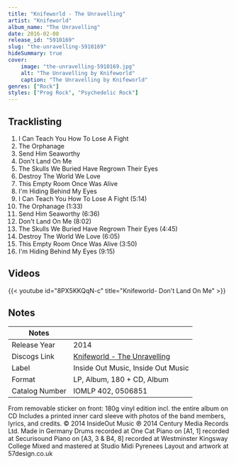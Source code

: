 ```yaml
---
title: "Knifeworld - The Unravelling"
artist: "Knifeworld"
album_name: "The Unravelling"
date: 2016-02-08
release_id: "5910169"
slug: "the-unravelling-5910169"
hideSummary: true
cover:
    image: "the-unravelling-5910169.jpg"
    alt: "The Unravelling by Knifeworld"
    caption: "The Unravelling by Knifeworld"
genres: ["Rock"]
styles: ["Prog Rock", "Psychedelic Rock"]
---
```


## Tracklisting
1. I Can Teach You How To Lose A Fight
2. The Orphanage
3. Send Him Seaworthy
4. Don't Land On Me
5. The Skulls We Buried Have Regrown Their Eyes
6. Destroy The World We Love
7. This Empty Room Once Was Alive
8. I'm Hiding Behind My Eyes
9. I Can Teach You How To Lose A Fight (5:14)
10. The Orphanage (1:33)
11. Send Him Seaworthy (6:36)
12. Don't Land On Me (8:02)
13. The Skulls We Buried Have Regrown Their Eyes (4:45)
14. Destroy The World We Love (6:05)
15. This Empty Room Once Was Alive (3:50)
16. I'm Hiding Behind My Eyes (9:15)

## Videos
{{< youtube id="8PX5KKQqN-c" title="Knifeworld- Don't Land On Me" >}}


## Notes

| Notes          |             |
| ---------------| ----------- |
| Release Year   | 2014 |
| Discogs Link   | [Knifeworld - The Unravelling](https://www.discogs.com/release/5910169-Knifeworld-The-Unravelling) |
| Label          | Inside Out Music, Inside Out Music |
| Format         | LP, Album, 180 + CD, Album |
| Catalog Number | IOMLP 402, 0506851 |

From removable sticker on front: 180g vinyl edition incl. the entire album on CD  Includes a printed inner card sleeve with photos of the band members, lyrics, and credits.  © 2014 InsideOut Music ℗ 2014 Century Media Records Ltd. Made in Germany  Drums recorded at One Cat Piano on [A1, 1] recorded at Securisound  Piano on [A3, 3 & B4, 8] recorded at Westminster Kingsway College Mixed and mastered at Studio Midi Pyrenees Layout and artwork at 57design.co.uk

